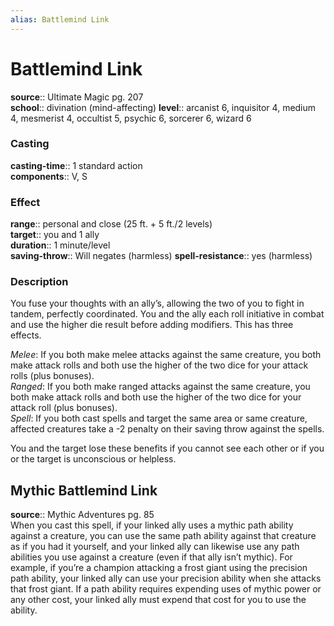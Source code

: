 ```yaml
---
alias: Battlemind Link
---
```


# Battlemind Link 

**source**:: Ultimate Magic pg. 207  
**school**:: divination (mind-affecting)
**level**:: arcanist 6, inquisitor 4, medium 4, mesmerist 4, occultist 5, psychic 6, sorcerer 6, wizard 6

### Casting 

**casting-time**:: 1 standard action  
**components**:: V, S

### Effect 

**range**:: personal and close (25 ft. + 5 ft./2 levels)  
**target**:: you and 1 ally  
**duration**:: 1 minute/level  
**saving-throw**:: Will negates (harmless)
**spell-resistance**:: yes (harmless)

### Description 

You fuse your thoughts with an ally’s, allowing the two of you to fight in tandem, perfectly coordinated. You and the ally each roll initiative in combat and use the higher die result before adding modifiers. This has three effects.  
  
*Melee*: If you both make melee attacks against the same creature, you both make attack rolls and both use the higher of the two dice for your attack rolls (plus bonuses).  
*Ranged*: If you both make ranged attacks against the same creature, you both make attack rolls and both use the higher of the two dice for your attack roll (plus bonuses).  
*Spell*: If you both cast spells and target the same area or same creature, affected creatures take a -2 penalty on their saving throw against the spells.  
  
You and the target lose these benefits if you cannot see each other or if you or the target is unconscious or helpless.

## Mythic Battlemind Link 

**source**:: Mythic Adventures pg. 85  
When you cast this spell, if your linked ally uses a mythic path ability against a creature, you can use the same path ability against that creature as if you had it yourself, and your linked ally can likewise use any path abilities you use against a creature (even if that ally isn’t mythic). For example, if you’re a champion attacking a frost giant using the precision path ability, your linked ally can use your precision ability when she attacks that frost giant. If a path ability requires expending uses of mythic power or any other cost, your linked ally must expend that cost for you to use the ability.
